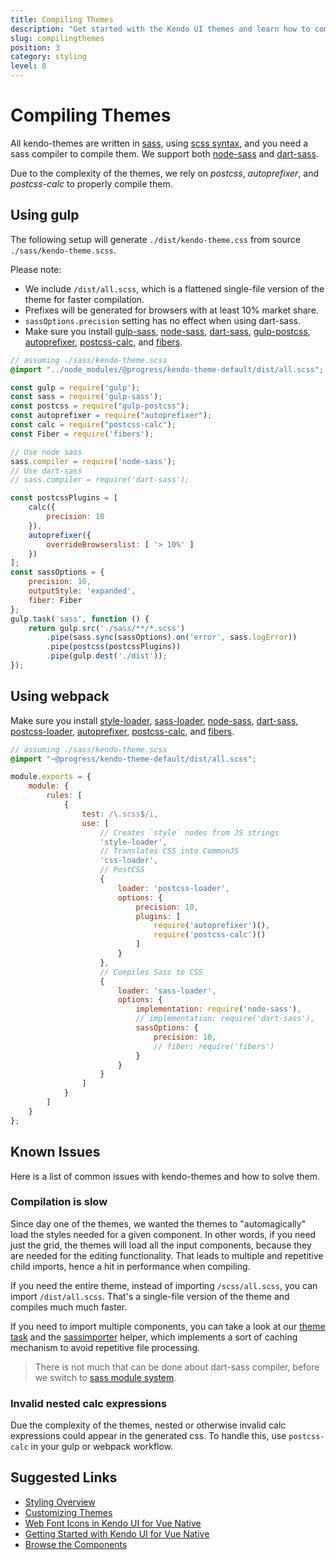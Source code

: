 ```yaml
---
title: Compiling Themes
description: "Get started with the Kendo UI themes and learn how to compile them in your Vue project."
slug: compilingthemes
position: 3
category: styling
level: 0
---
```

# Compiling Themes

All kendo-themes are written in [sass](https://sass-lang.com/), using [scss syntax](https://sass-lang.com/documentation/syntax), and you need a sass compiler to compile them. We support both [node-sass](https://www.npmjs.com/package/node-sass) and [dart-sass](https://www.npmjs.com/package/dart-sass).

Due to the complexity of the themes, we rely on _postcss_, _autoprefixer_, and _postcss-calc_ to properly compile them.

## Using gulp

The following setup will generate `./dist/kendo-theme.css` from source `./sass/kendo-theme.scss`.

Please note:

* We include `/dist/all.scss`, which is a flattened single-file version of the theme for faster compilation.
* Prefixes will be generated for browsers with at least 10% market share.
* `sassOptions.precision` setting has no effect when using dart-sass.
* Make sure you install [gulp-sass](https://www.npmjs.com/package/gulp-sass), [node-sass](https://www.npmjs.com/package/node-sass), [dart-sass](https://www.npmjs.com/package/dart-sass), [gulp-postcss](https://www.npmjs.com/package/gulp-postcss), [autoprefixer](https://www.npmjs.com/package/autoprefixer), [postcss-calc](https://www.npmjs.com/package/postcss-calc), and [fibers](https://www.npmjs.com/package/fibers).

```scss
// assuming ./sass/kendo-theme.scss
@import "../node_modules/@progress/kendo-theme-default/dist/all.scss";
```


```js
const gulp = require('gulp');
const sass = require('gulp-sass');
const postcss = require("gulp-postcss");
const autoprefixer = require("autoprefixer");
const calc = require("postcss-calc");
const Fiber = require('fibers');

// Use node sass
sass.compiler = require('node-sass');
// Use dart-sass
// sass.compiler = require('dart-sass');

const postcssPlugins = [
    calc({
        precision: 10
    }),
    autoprefixer({
        overrideBrowserslist: [ '> 10%' ]
    })
];
const sassOptions = {
    precision: 10,
    outputStyle: 'expanded',
    fiber: Fiber
};
gulp.task('sass', function () {
    return gulp.src('./sass/**/*.scss')
        .pipe(sass.sync(sassOptions).on('error', sass.logError))
        .pipe(postcss(postcssPlugins))
        .pipe(gulp.dest('./dist'));
});
```

## Using webpack

Make sure you install [style-loader](https://www.npmjs.com/package/style-loader), [sass-loader](https://www.npmjs.com/package/sass-loader), [node-sass](https://www.npmjs.com/package/node-sass), [dart-sass](https://www.npmjs.com/package/dart-sass), [postcss-loader](https://www.npmjs.com/package/postcss-loader), [autoprefixer](https://www.npmjs.com/package/autoprefixer), [postcss-calc](https://www.npmjs.com/package/postcss-calc), and [fibers](https://www.npmjs.com/package/fibers).

```scss
// assuming ./sass/kendo-theme.scss
@import "~@progress/kendo-theme-default/dist/all.scss";
```

```js
module.exports = {
    module: {
        rules: [
            {
                test: /\.scss$/i,
                use: [
                    // Creates `style` nodes from JS strings
                    'style-loader',
                    // Translates CSS into CommonJS
                    'css-loader',
                    // PostCSS
                    {
                        loader: 'postcss-loader',
                        options: {
                            precision: 10,
                            plugins: [
                                require('autoprefixer')(),
                                require('postcss-calc')()
                            ]
                        }
                    },
                    // Compiles Sass to CSS
                    {
                        loader: 'sass-loader',
                        options: {
                            implementation: require('node-sass'),
                            // implementation: require('dart-sass'),
                            sassOptions: {
                                precision: 10,
                                // fiber: require('fibers')
                            }
                        }
                    }
                ]
            }
        ]
    }
};
```

## Known Issues

Here is a list of common issues with kendo-themes and how to solve them.

### Compilation is slow

Since day one of the themes, we wanted the themes to "automagically" load the styles needed for a given component. In other words, if you need just the grid, the themes will load all the input components, because they are needed for the editing functionality. That leads to multiple and repetitive child imports, hence a hit in performance when compiling.

If you need the entire theme, instead of importing `/scss/all.scss`, you can import `/dist/all.scss`. That's a single-file version of the theme and compiles much much faster.

If you need to import multiple components, you can take a look at our [theme task](https://github.com/telerik/kendo-themes/blob/develop/packages/theme-tasks/gulpfile.js) and the [sassimporter](https://github.com/telerik/kendo-themes/blob/develop/packages/theme-tasks/lib/sassimporter.js) helper, which implements a sort of caching mechanism to avoid repetitive file processing.

> There is not much that can be done about dart-sass compiler, before we switch to [sass module system](https://sass-lang.com/blog/the-module-system-is-launched).

### Invalid nested calc expressions

Due the complexity of the themes, nested or otherwise invalid calc expressions could appear in the generated css. To handle this, use `postcss-calc` in your gulp or webpack workflow.

## Suggested Links

* [Styling Overview](slug:themesandstyles)
* [Customizing Themes](slug:customizingthemes)
* [Web Font Icons in Kendo UI for Vue Native](slug:icons)
* [Getting Started with Kendo UI for Vue Native](slug:getting_started)
* [Browse the Components](https://www.telerik.com/kendo-vue-ui/components/)